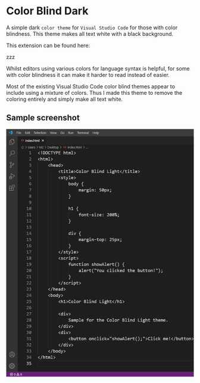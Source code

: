 # Color Blind Dark

A simple dark `color theme` for `Visual Studio Code` for those with color blindness. This theme makes all text white with a black background.

This extension can be found here:

zzz

Whilst editors using various colors for language syntax is helpful, for some with color blindness it can make it harder to read instead of easier.

Most of the existing Visual Studio Code color blind themes appear to include using a mixture of colors. Thus I made this theme to remove the coloring entirely and simply make all text white.

## Sample screenshot

![screenshot](https://raw.githubusercontent.com/xan1000/Color-Blind-Dark/master/screenshots/Color-Blind-Dark.png)
